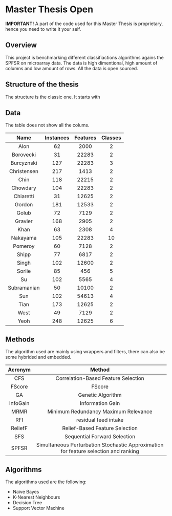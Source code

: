 # Master Thesis Open

**IMPORTANT!** A part of the code used for this Master  Thesis is proprietary, hence you need to write it your self.

## Overview
This project is benchmarking different classifiactions algorithms agains the SPFSR
on microarray data. The data is high dimentional, high amount of columns and low
amount of rows. All the data is open sourced. 

## Structure of the thesis
The structure is the classic one. It starts with 

## Data
The table does not show all the colums.

| Name | Instances | Features | Classes |
| :--------: | :--------: | :--------: | :--------: |
| Alon   | 62    | 2000    | 2   |
| Borovecki    | 31   | 22283    | 2    |
| Burcyznski      | 127      | 22283     | 3      |
| Christensen   | 217  | 1413   | 2   |
| Chin    | 118    | 22215    | 2    |
| Chowdary    | 104    | 22283    | 2    |
| Chiaretti    | 31    | 12625    | 2    |
| Gordon    | 181    | 12533    | 2    |
| Golub    | 72    | 7129    | 2    |
| Gravier    | 168    | 2905    | 2    |
| Khan    | 63    | 2308    | 4    |
| Nakayama    | 105    | 22283    | 10    |
| Pomeroy    | 60    | 7128    | 2    |
| Shipp    | 77    | 6817    | 2    |
| Singh    | 102    | 12600    | 2    |
| Sorlie    | 85    | 456    | 5    |
| Su    | 102    | 5565    | 4    |
| Subramanian    | 50   | 10100    | 2    |
| Sun    | 102    | 54613    | 4    |
| Tian    | 173    | 12625    | 2    |
| West    | 49    | 7129    | 2    |
| Yeoh    | 248    | 12625    | 6    |


## Methods
The algorithm used are mainly using wrappers and filters, there can also be some hybridsd and embedded.

| Acronym | Method |
| :--------: | :--------: |
| CFS | Correlation-Based Feature Selection |
| FScore | FScore |
| GA | Genetic Algorithm |
| InfoGain | Information Gain |
| MRMR | Minimum Redundancy Maximum Relevance |
| RFI | residual feed intake |
| ReliefF | Relief-Based Feature Selection |
| SFS | Sequential Forward Selection |
| SPFSR | Simultaneous Perturbation Stochastic Approximation for feature selection and ranking |

## Algorithms
The algorithms used are the following:
- Naïve Bayes
- K-Nearest Neighbours
- Decision Tree
- Support Vector Machine


